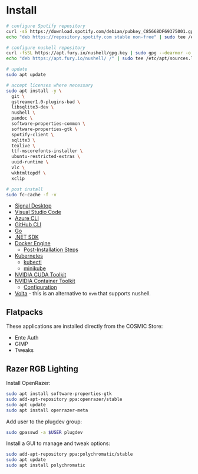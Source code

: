 # Install

```sh
# configure Spotify repository
curl -sS https://download.spotify.com/debian/pubkey_C85668DF69375001.gpg | sudo gpg --dearmor --yes -o /etc/apt/trusted.gpg.d/spotify.gpg
echo "deb https://repository.spotify.com stable non-free" | sudo tee /etc/apt/sources.list.d/spotify.list

# configure nushell repository
curl -fsSL https://apt.fury.io/nushell/gpg.key | sudo gpg --dearmor -o /etc/apt/trusted.gpg.d/fury-nushell.gpg
echo "deb https://apt.fury.io/nushell/ /" | sudo tee /etc/apt/sources.list.d/fury.list

# update
sudo apt update

# accept licenses where necessary
sudo apt install -y \
  git \
  gstreamer1.0-plugins-bad \
  libsqlite3-dev \
  nushell \
  pandoc \
  software-properties-common \
  software-properties-gtk \
  spotify-client \
  sqlite3 \
  texlive \
  ttf-mscorefonts-installer \
  ubuntu-restricted-extras \
  uuid-runtime \
  vlc \
  wkhtmltopdf \
  xclip

# post install
sudo fc-cache -f -v
```

* [Signal Desktop](https://signal.org/download/#)
* [Visual Studio Code](https://code.visualstudio.com/)
* [Azure CLI](https://learn.microsoft.com/en-us/cli/azure/install-azure-cli-linux?pivots=apt#option-2-step-by-step-installation-instructions)
* [GitHub CLI](https://github.com/cli/cli/blob/trunk/docs/install_linux.md)
* [Go](https://go.dev/doc/install)
* [.NET SDK](https://learn.microsoft.com/en-us/dotnet/core/install/linux-scripted-manual#scripted-install)
* [Docker Engine](https://docs.docker.com/engine/install/ubuntu/)
  * [Post-Installation Steps](https://docs.docker.com/engine/install/linux-postinstall/)
* [Kubernetes](https://kubernetes.io/docs/tasks/tools/)
  * [kubectl](https://kubernetes.io/docs/tasks/tools/install-kubectl-linux/)
  * [minikube](https://minikube.sigs.k8s.io/docs/start/?arch=%2Flinux%2Fx86-64%2Fstable%2Fbinary+download)
* [NVIDIA CUDA Toolkit](https://developer.nvidia.com/cuda-downloads)
* [NVIDIA Container Toolkit](https://docs.nvidia.com/datacenter/cloud-native/container-toolkit/latest/install-guide.html)
  * [Configuration](https://docs.nvidia.com/datacenter/cloud-native/container-toolkit/latest/install-guide.html#configuration)
* [Volta](https://volta.sh/) - this is an alternative to `nvm` that supports nushell.

## Flatpacks

These applications are installed directly from the COSMIC Store:

* Ente Auth
* GIMP
* Tweaks

## Razer RGB Lighting

Install OpenRazer:

```sh
sudo apt install software-properties-gtk
sudo add-apt-repository ppa:openrazer/stable
sudo apt update
sudo apt install openrazer-meta
```

Add user to the plugdev group:

```sh
sudo gpasswd -a $USER plugdev
```

Install a GUI to manage and tweak options:

```sh
sudo add-apt-repository ppa:polychromatic/stable
sudo apt update
sudo apt install polychromatic
```
